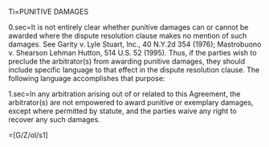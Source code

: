 Ti=PUNITIVE DAMAGES

0.sec=It is not entirely clear whether punitive damages can or cannot be awarded where the dispute resolution clause makes no mention of such damages. See Garity v. Lyle Stuart, Inc., 40 N.Y.2d 354 (1976); Mastrobuono v. Shearson Lehman Hutton, 514 U.S. 52 (1995). Thus, if the parties wish to preclude the arbitrator(s) from awarding punitive damages, they should include specific language to that effect in the dispute resolution clause. The following language accomplishes that purpose:

1.sec=In any arbitration arising out of or related to this Agreement, the arbitrator(s) are not empowered to award punitive or exemplary damages, except where permitted by statute, and the parties waive any right to recover any such damages.

=[G/Z/ol/s1]
